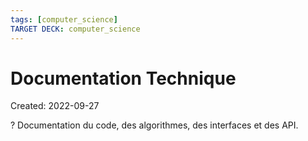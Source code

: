 ```yaml
---
tags: [computer_science] 
TARGET DECK: computer_science
---
```

# Documentation Technique
Created: 2022-09-27

?
Documentation du code, des algorithmes, des interfaces et des API.
<!--SR:!2022-09-30,3,250-->